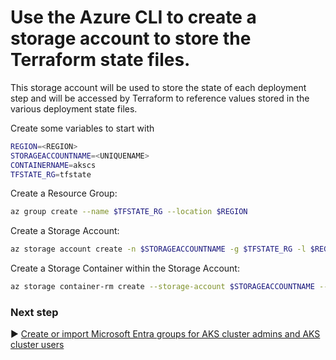 # Use the Azure CLI to create a storage account to store the Terraform state files.
This storage account will be used to store the state of each deployment step and will be accessed by Terraform to reference values stored in the various deployment state files.

Create some variables to start with

```bash
REGION=<REGION>
STORAGEACCOUNTNAME=<UNIQUENAME>
CONTAINERNAME=akscs
TFSTATE_RG=tfstate
```



Create a Resource Group:
```bash
az group create --name $TFSTATE_RG --location $REGION
```

Create a Storage Account:
```bash
az storage account create -n $STORAGEACCOUNTNAME -g $TFSTATE_RG -l $REGION --sku Standard_LRS
```

Create a Storage Container within the Storage Account:

```bash
az storage container-rm create --storage-account $STORAGEACCOUNTNAME --name $CONTAINERNAME
```

### Next step

:arrow_forward: [Create or import Microsoft Entra groups for AKS cluster admins and AKS cluster users](./03-eid.md)